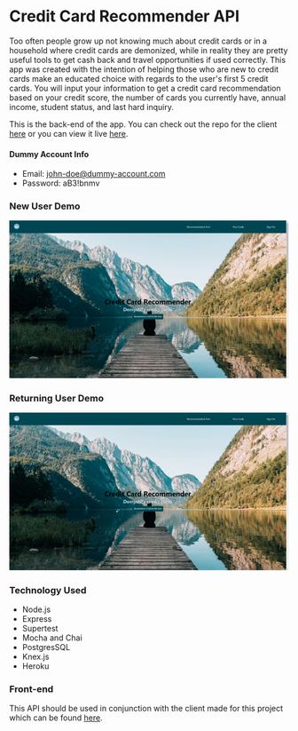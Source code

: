 # Credit Card Recommender API

 Too often people grow up not knowing much about credit cards or in a household where credit cards are demonized, while in reality they are pretty useful tools to get cash back and travel opportunities if used correctly. This app was created with the intention of helping those who are new to credit cards make an educated choice with regards to the user's first 5 credit cards. You will input your information to get a credit card recommendation based on your credit score, the number of cards you currently have, annual income, student status, and last hard inquiry.

This is the back-end of the app. You can check out the repo for the client [here](https://github.com/Human437/credit-card-recommender) or you can view it live [here](https://credit-card-recommender.vercel.app/).

#### Dummy Account Info
- Email: john-doe@dummy-account.com
- Password: aB3!bnmv

### New User Demo
![](./gifsForReadMe/newUser.gif)

### Returning User Demo
![](./gifsForReadMe/returningUser.gif)

### Technology Used
- Node.js
- Express
- Supertest
- Mocha and Chai
- PostgresSQL
- Knex.js
- Heroku

### Front-end
This API should be used in conjunction with the client made for this project which can be found [here](https://github.com/Human437/credit-card-recommender).